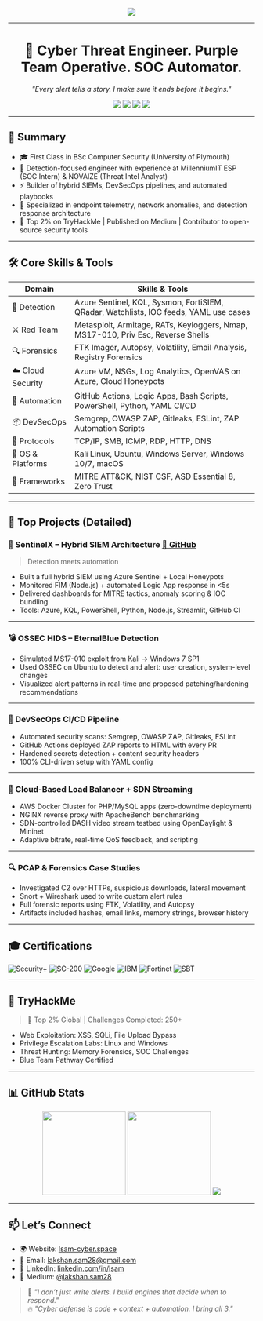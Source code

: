 
<!-- Banner -->
<p align="center">
  <img src="https://readme-typing-svg.demolab.com?font=Fira+Code&size=24&pause=1000&color=00FF41&center=true&vCenter=true&width=1000&lines=Lakshan+Sameera+%7C+Cybersecurity+Engineer;SOC+Automation+%F0%9F%9A%80+Detection+Engineering+%E2%9A%A1%EF%B8%8F+Threat+Intel;Offense+Knows+Defense+%E2%9C%94%EF%B8%8F+DevSecOps+Mindset;Cloud+SIEMs+%7C+MITRE+Mapping+%7C+Response+in+<+5s">
</p>

---

<h1 align="center">🧠 Cyber Threat Engineer. Purple Team Operative. SOC Automator.</h1>
<p align="center"><i>"Every alert tells a story. I make sure it ends before it begins."</i></p>

<div align="center">
  <img src="https://img.shields.io/badge/TryHackMe-Top%202%25-red?style=flat-square&logo=tryhackme">
  <img src="https://img.shields.io/badge/Azure-Sentinel-blue?style=flat-square&logo=microsoftazure">
  <img src="https://img.shields.io/badge/KQL-MITRE%20Mapping-green?style=flat-square&logo=kusto">
  <img src="https://img.shields.io/badge/GitHub%20Actions-CI%2FCD-lightgrey?style=flat-square&logo=githubactions">
</div>

---

## 📌 Summary

- 🎓 First Class in BSc Computer Security (University of Plymouth)
- 🧠 Detection-focused engineer with experience at MillenniumIT ESP (SOC Intern) & NOVAIZE (Threat Intel Analyst)
- ⚡ Builder of hybrid SIEMs, DevSecOps pipelines, and automated playbooks
- 🔎 Specialized in endpoint telemetry, network anomalies, and detection response architecture
- 🎯 Top 2% on TryHackMe | Published on Medium | Contributor to open-source security tools

---

## 🛠️ Core Skills & Tools

| Domain               | Skills & Tools                                                                                                                                         |
|----------------------|---------------------------------------------------------------------------------------------------------------------------------------------------------|
| 🧠 Detection          | Azure Sentinel, KQL, Sysmon, FortiSIEM, QRadar, Watchlists, IOC feeds, YAML use cases                                                                 |
| ⚔️ Red Team           | Metasploit, Armitage, RATs, Keyloggers, Nmap, MS17-010, Priv Esc, Reverse Shells                                                                      |
| 🔍 Forensics          | FTK Imager, Autopsy, Volatility, Email Analysis, Registry Forensics                                                                                   |
| ☁️ Cloud Security     | Azure VM, NSGs, Log Analytics, OpenVAS on Azure, Cloud Honeypots                                                                                       |
| 🚀 Automation         | GitHub Actions, Logic Apps, Bash Scripts, PowerShell, Python, YAML CI/CD                                                                              |
| 📦 DevSecOps          | Semgrep, OWASP ZAP, Gitleaks, ESLint, ZAP Automation Scripts                                                                                          |
| 📡 Protocols          | TCP/IP, SMB, ICMP, RDP, HTTP, DNS                                                                                                                      |
| 🧰 OS & Platforms     | Kali Linux, Ubuntu, Windows Server, Windows 10/7, macOS                                                                                                |
| 🎯 Frameworks         | MITRE ATT&CK, NIST CSF, ASD Essential 8, Zero Trust                                                                                                    |

---

## 🚨 Top Projects (Detailed)

### 🔐 SentinelX – Hybrid SIEM Architecture [🔗 GitHub](https://github.com/Lsam18/SentinelX-Hybrid-SIEM)
> Detection meets automation

- Built a full hybrid SIEM using Azure Sentinel + Local Honeypots
- Monitored FIM (Node.js) + automated Logic App response in <5s
- Delivered dashboards for MITRE tactics, anomaly scoring & IOC bundling
- Tools: Azure, KQL, PowerShell, Python, Node.js, Streamlit, GitHub CI

---

### 💣 OSSEC HIDS – EternalBlue Detection
- Simulated MS17-010 exploit from Kali → Windows 7 SP1
- Used OSSEC on Ubuntu to detect and alert: user creation, system-level changes
- Visualized alert patterns in real-time and proposed patching/hardening recommendations

---

### 🧪 DevSecOps CI/CD Pipeline
- Automated security scans: Semgrep, OWASP ZAP, Gitleaks, ESLint
- GitHub Actions deployed ZAP reports to HTML with every PR
- Hardened secrets detection + content security headers
- 100% CLI-driven setup with YAML config

---

### 🎥 Cloud-Based Load Balancer + SDN Streaming
- AWS Docker Cluster for PHP/MySQL apps (zero-downtime deployment)
- NGINX reverse proxy with ApacheBench benchmarking
- SDN-controlled DASH video stream testbed using OpenDaylight & Mininet
- Adaptive bitrate, real-time QoS feedback, and scripting

---

### 🔍 PCAP & Forensics Case Studies
- Investigated C2 over HTTPs, suspicious downloads, lateral movement
- Snort + Wireshark used to write custom alert rules
- Full forensic reports using FTK, Volatility, and Autopsy
- Artifacts included hashes, email links, memory strings, browser history

---

## 🎓 Certifications

![Security+](https://img.shields.io/badge/CompTIA-Security+-red?style=flat-square&logo=comptia)
![SC-200](https://img.shields.io/badge/Microsoft-SC--200-blue?style=flat-square&logo=microsoft)
![Google](https://img.shields.io/badge/Google-Cybersecurity-green?style=flat-square&logo=google)
![IBM](https://img.shields.io/badge/IBM-Cybersecurity-lightblue?style=flat-square&logo=ibm)
![Fortinet](https://img.shields.io/badge/Fortinet-FCP%20%2F%20NSE-blue?style=flat-square&logo=fortinet)
![SBT](https://img.shields.io/badge/Security%20Blue%20Team-Junior%20Analyst-purple?style=flat-square)

---

## 🧪 TryHackMe

> 🧠 Top 2% Global | Challenges Completed: 250+

- Web Exploitation: XSS, SQLi, File Upload Bypass
- Privilege Escalation Labs: Linux and Windows
- Threat Hunting: Memory Forensics, SOC Challenges
- Blue Team Pathway Certified

---

## 📊 GitHub Stats

<p align="center">
  <img src="https://github-readme-stats.vercel.app/api?username=Lsam18&show_icons=true&theme=radical&count_private=true" height="170" />
  <img src="https://streak-stats.demolab.com?user=Lsam18&theme=radical" height="170" />
  <img src="https://github-profile-summary-cards.vercel.app/api/cards/profile-details?username=Lsam18&theme=github_dark" />
</p>

---

## 📫 Let’s Connect

- 🌍 Website: [lsam-cyber.space](https://lsam-cyber.space)
- 💌 Email: lakshan.sam28@gmail.com
- 💼 LinkedIn: [linkedin.com/in/lsam](https://linkedin.com/in/lsam)
- 🧠 Medium: [@lakshan.sam28](https://medium.com/@lakshan.sam28)

> 🧠 _"I don’t just write alerts. I build engines that decide when to respond."_  
> 🔥 _"Cyber defense is code + context + automation. I bring all 3."_
